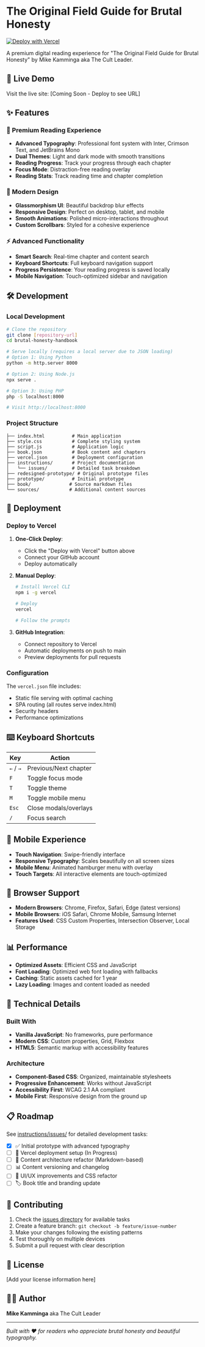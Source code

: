 # The Original Field Guide for Brutal Honesty

[![Deploy with Vercel](https://vercel.com/button)](https://vercel.com/new/clone?repository-url=https://github.com/your-username/brutal-honesty-handbook)

A premium digital reading experience for "The Original Field Guide for Brutal Honesty" by Mike Kamminga aka The Cult Leader.

## 🚀 Live Demo

Visit the live site: [Coming Soon - Deploy to see URL]

## ✨ Features

### 📖 Premium Reading Experience
- **Advanced Typography**: Professional font system with Inter, Crimson Text, and JetBrains Mono
- **Dual Themes**: Light and dark mode with smooth transitions
- **Reading Progress**: Track your progress through each chapter
- **Focus Mode**: Distraction-free reading overlay
- **Reading Stats**: Track reading time and chapter completion

### 🎨 Modern Design
- **Glassmorphism UI**: Beautiful backdrop blur effects
- **Responsive Design**: Perfect on desktop, tablet, and mobile
- **Smooth Animations**: Polished micro-interactions throughout
- **Custom Scrollbars**: Styled for a cohesive experience

### ⚡ Advanced Functionality
- **Smart Search**: Real-time chapter and content search
- **Keyboard Shortcuts**: Full keyboard navigation support
- **Progress Persistence**: Your reading progress is saved locally
- **Mobile Navigation**: Touch-optimized sidebar and navigation

## 🛠️ Development

### Local Development
```bash
# Clone the repository
git clone [repository-url]
cd brutal-honesty-handbook

# Serve locally (requires a local server due to JSON loading)
# Option 1: Using Python
python -m http.server 8000

# Option 2: Using Node.js
npx serve .

# Option 3: Using PHP
php -S localhost:8000

# Visit http://localhost:8000
```

### Project Structure
```
├── index.html          # Main application
├── style.css           # Complete styling system
├── script.js           # Application logic
├── book.json           # Book content and chapters
├── vercel.json         # Deployment configuration
├── instructions/       # Project documentation
│   └── issues/         # Detailed task breakdown
├── redesigned-prototype/ # Original prototype files
├── prototype/          # Initial prototype
├── book/              # Source markdown files
└── sources/           # Additional content sources
```

## 🚀 Deployment

### Deploy to Vercel

1. **One-Click Deploy**:
   - Click the "Deploy with Vercel" button above
   - Connect your GitHub account
   - Deploy automatically

2. **Manual Deploy**:
   ```bash
   # Install Vercel CLI
   npm i -g vercel
   
   # Deploy
   vercel
   
   # Follow the prompts
   ```

3. **GitHub Integration**:
   - Connect repository to Vercel
   - Automatic deployments on push to main
   - Preview deployments for pull requests

### Configuration

The `vercel.json` file includes:
- Static file serving with optimal caching
- SPA routing (all routes serve index.html)
- Security headers
- Performance optimizations

## ⌨️ Keyboard Shortcuts

| Key | Action |
|-----|--------|
| `←` / `→` | Previous/Next chapter |
| `F` | Toggle focus mode |
| `T` | Toggle theme |
| `M` | Toggle mobile menu |
| `Esc` | Close modals/overlays |
| `/` | Focus search |

## 📱 Mobile Experience

- **Touch Navigation**: Swipe-friendly interface
- **Responsive Typography**: Scales beautifully on all screen sizes
- **Mobile Menu**: Animated hamburger menu with overlay
- **Touch Targets**: All interactive elements are touch-optimized

## 🎯 Browser Support

- **Modern Browsers**: Chrome, Firefox, Safari, Edge (latest versions)
- **Mobile Browsers**: iOS Safari, Chrome Mobile, Samsung Internet
- **Features Used**: CSS Custom Properties, Intersection Observer, Local Storage

## 📊 Performance

- **Optimized Assets**: Efficient CSS and JavaScript
- **Font Loading**: Optimized web font loading with fallbacks
- **Caching**: Static assets cached for 1 year
- **Lazy Loading**: Images and content loaded as needed

## 🔧 Technical Details

### Built With
- **Vanilla JavaScript**: No frameworks, pure performance
- **Modern CSS**: Custom properties, Grid, Flexbox
- **HTML5**: Semantic markup with accessibility features

### Architecture
- **Component-Based CSS**: Organized, maintainable stylesheets
- **Progressive Enhancement**: Works without JavaScript
- **Accessibility First**: WCAG 2.1 AA compliant
- **Mobile First**: Responsive design from the ground up

## 📋 Roadmap

See [instructions/issues/](./instructions/issues/) for detailed development tasks:

- [x] ✅ Initial prototype with advanced typography
- [ ] 🚀 Vercel deployment setup (In Progress)
- [ ] 📝 Content architecture refactor (Markdown-based)
- [ ] 📊 Content versioning and changelog
- [ ] 🎨 UI/UX improvements and CSS refactor
- [ ] 🏷️ Book title and branding update

## 🤝 Contributing

1. Check the [issues directory](./instructions/issues/) for available tasks
2. Create a feature branch: `git checkout -b feature/issue-number`
3. Make your changes following the existing patterns
4. Test thoroughly on multiple devices
5. Submit a pull request with clear description

## 📄 License

[Add your license information here]

## 👨‍💻 Author

**Mike Kamminga** aka The Cult Leader

---

*Built with ❤️ for readers who appreciate brutal honesty and beautiful typography.* 